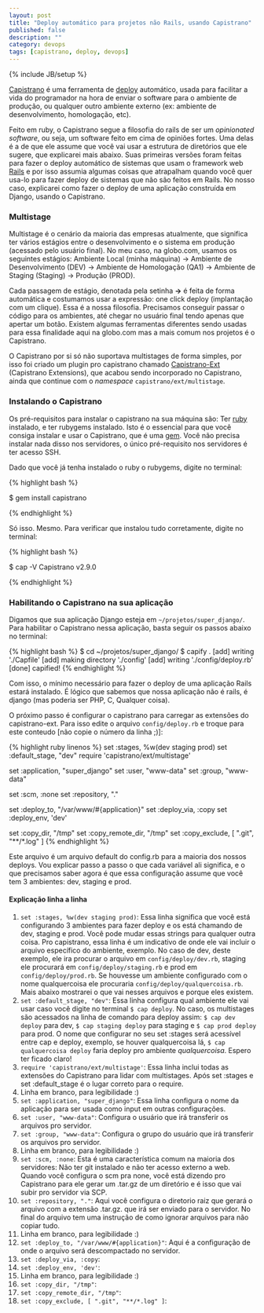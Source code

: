 ```yaml
---
layout: post
title: "Deploy automático para projetos não Rails, usando Capistrano"
published: false
description: ""
category: devops
tags: [capistrano, deploy, devops]
---
```

{% include JB/setup %}

[Capistrano](https://github.com/capistrano/capistrano/wiki/ "Capistrano") é uma ferramenta de [deploy](http://pt.wikipedia.org/wiki/Implanta%C3%A7%C3%A3o_de_software "Implantação de Software") automático, usada para facilitar a vida do programador na hora de enviar o software para o ambiente de produção, ou qualquer outro ambiente externo (ex: ambiente de desenvolvimento, homologação, etc).

Feito em ruby, o Capistrano segue a filosofia do rails de ser um _opinionated software_, ou seja, um software feito em cima de opiniões fortes. Uma delas é a de que ele assume que você vai usar a estrutura de diretórios que ele sugere, que explicarei mais abaixo. Suas primeiras versões foram feitas para fazer o deploy automático de sistemas que usam o framework web [Rails](http://rubyonrails.org/ "Rails Framework") e por isso assumia algumas coisas que atrapalham quando você quer usa-lo para fazer deploy de sistemas que não são feitos em Rails. No nosso caso, explicarei como fazer o deploy de uma aplicação construída em Django, usando o Capistrano.

### Multistage

Multistage é o cenário da maioria das empresas atualmente, que significa ter vários estágios entre o desenvolvimento e o sistema em produção (acessado pelo usuário final). No meu caso, na globo.com, usamos os seguintes estágios: Ambiente Local (minha máquina) -> Ambiente de Desenvolvimento (DEV) -> Ambiente de Homologação (QA1) -> Ambiente de Staging (Staging) -> Produção (PROD).

Cada passagem de estágio, denotada pela setinha __->__ é feita de forma automática e costumamos usar a expressão: one click deploy (implantação com um clique). Essa é a nossa filosofia. Precisamos conseguir passar o código para os ambientes, até chegar no usuário final tendo apenas que apertar um botão. Existem algumas ferramentas diferentes sendo usadas para essa finalidade aqui na globo.com mas a mais comum nos projetos é o Capistrano.

O Capistrano por si só não suportava multistages de forma simples, por isso foi criado um plugin pro capistrano chamado [Capistrano-Ext](https://github.com/capistrano/capistrano/wiki/2.x-Multistage-Extension "Capistrano Extensions") (Capistrano Extensions), que acabou sendo incorporado no Capistrano, ainda que continue com o _namespace_ ``capistrano/ext/multistage``.

### Instalando o Capistrano

Os pré-requisitos para instalar o capistrano na sua máquina são: Ter [ruby](http://www.ruby-lang.org/en/ "Ruby Language") instalado, e ter rubygems instalado. Isto é o essencial para que você consiga instalar e usar o Capistrano, que é uma [gem](http://rubygems.org/ "RubyGems"). Você não precisa instalar nada disso nos servidores, o único pré-requisito nos servidores é ter acesso SSH.

Dado que você já tenha instalado o ruby o rubygems, digite no terminal:

{% highlight bash %}

$ gem install capistrano

{% endhighlight %}

Só isso. Mesmo. Para verificar que instalou tudo corretamente, digite no terminal:

{% highlight bash %}

$ cap -V
Capistrano v2.9.0

{% endhighlight %}

### Habilitando o Capistrano na sua aplicação

Digamos que sua aplicação Django esteja em ``~/projetos/super_django/``. Para habilitar o Capistrano nessa aplicação, basta seguir os passos abaixo no terminal:

{% highlight bash %}
$ cd ~/projetos/super_django/
$ capify .
[add] writing './Capfile'
[add] making directory './config'
[add] writing './config/deploy.rb'
[done] capified!
{% endhighlight %}

Com isso, o mínimo necessário para fazer o deploy de uma aplicação Rails estará instalado. É lógico que sabemos que nossa aplicação não é rails, é django (mas poderia ser PHP, C, Qualquer coisa).

O próximo passo é configurar o capistrano para carregar as extensões do capistrano-ext. Para isso edite o arquivo ``config/deploy.rb`` e troque para este conteudo \[não copie o número da linha ;)\]:

{% highlight ruby linenos %}
set :stages, %w(dev staging prod)
set :default_stage, "dev"
require 'capistrano/ext/multistage'

set :application, "super_django"
set :user, "www-data"
set :group, "www-data"

set :scm, :none
set :repository, "."

set :deploy_to, "/var/www/#{application}"
set :deploy_via, :copy
set :deploy_env, 'dev'

set :copy_dir, "/tmp"
set :copy_remote_dir, "/tmp"
set :copy_exclude, [ ".git", "**/*.log" ]
{% endhighlight %}

Este arquivo é um arquivo default do config.rb para a maioria dos nossos deploys. Vou explicar passo a passo o que cada variável ali significa, e o que precisamos saber agora é que essa configuração assume que você tem 3 ambientes: dev, staging e prod.

#### Explicação linha a linha

1. ``set :stages, %w(dev staging prod)``: Essa linha significa que você está configurando 3 ambientes para fazer deploy e os está chamando de dev, staging e prod. Você pode mudar essas strings para qualquer outra coisa. Pro capistrano, essa linha é um indicativo de onde ele vai incluir o arquivo específico do ambiente, exemplo. No caso de dev, deste exemplo, ele ira procurar o arquivo em ``config/deploy/dev.rb``, staging ele procurará em ``config/deploy/staging.rb`` e prod em ``config/deploy/prod.rb``. Se houvesse um ambiente configurado com o nome qualquercoisa ele procuraria ``config/deploy/qualquercoisa.rb``. Mais abaixo mostrarei o que vai nesses arquivos e porque eles existem.
2. ``set :default_stage, "dev"``: Essa linha configura qual ambiente ele vai usar caso você digite no terminal ``$ cap deploy``. No caso, os multistages são acessados na linha de comando para deploy assim: ``$ cap dev deploy`` para dev, ``$ cap staging deploy`` para staging e ``$ cap prod deploy`` para prod. O nome que configurar no seu set :stages será acessível entre cap e deploy, exemplo, se houver qualquercoisa lá, ``$ cap qualquercoisa deploy`` faria deploy pro ambiente _qualquercoisa_. Espero ter ficado claro!
3. ``require 'capistrano/ext/multistage'``: Essa linha inclui todas as extensões do Capistrano para lidar com multistages. Após set :stages e set :default_stage é o lugar correto para o require.
4. Linha em branco, para legibilidade :)
5. ``set :application, "super_django"``: Essa linha configura o nome da aplicação para ser usada como input em outras configurações.
6. ``set :user, "www-data"``: Configura o usuário que irá transferir os arquivos pro servidor.
7. ``set :group, "www-data"``: Configura o grupo do usuário que irá transferir os arquivos pro servidor.
8. Linha em branco, para legibilidade :)
9. ``set :scm, :none``: Esta é uma característica comum na maioria dos servidores: Não ter git instalado e não ter acesso externo a web. Quando você configura o scm pra none, você está dizendo pro Capistrano para ele gerar um .tar.gz de um diretório e é isso que vai subir pro servidor via SCP.
10. ``set :repository, "."``: Aqui você configura o diretorio raiz que gerará o arquivo com a extensão .tar.gz. que irá ser enviado para o servidor. No final do arquivo tem uma instrução de como ignorar arquivos para não copiar tudo.
11. Linha em branco, para legibilidade :)
12. ``set :deploy_to, "/var/www/#{application}"``: Aqui é a configuração de onde o arquivo será descompactado no servidor.
13. ``set :deploy_via, :copy``:
14. ``set :deploy_env, 'dev'``:
15. Linha em branco, para legibilidade :)
16. ``set :copy_dir, "/tmp"``:
17. ``set :copy_remote_dir, "/tmp"``:
18. ``set :copy_exclude, [ ".git", "**/*.log" ]``: 



